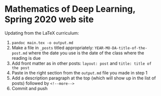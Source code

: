 # Mathematics of Deep Learning, Spring 2020 web site

Updating from the LaTeX curriculum:

1. `pandoc main.tex -o output.md`
2.  Make a file in `_posts` titled appropriately: `YEAR-MO-DA-title-of-the-post.md` where the date you use is the date of the class where the reading is due
3. Add front matter as in other posts: `layout: post` and `title: title of the post`
4. Paste in the right section from the `output.md` file you  made in step 1
5. Add a description paragraph at the top (which will show up in the list of posts) followed by `<!--more-->`
6. Commit and push